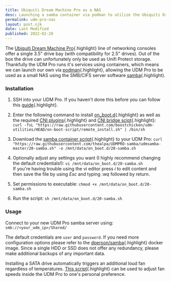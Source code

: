 ```yaml
---
title: Ubiquiti Dream Machine Pro as a NAS
desc: Launching a samba container via podman to utilize the Ubiquiti Dream Machine Pro as a small network attached storage (NAS).
permalink: udm-pro-nas
layout: post.njk
date: Last Modified
published: 2022-02-28
---
```


The [Ubiquiti Dream Machine Pro](https://store.ui.com/collections/unifi-network-unifi-os-consoles/products/udm-pro){.highlight} line of networking consoles offer a single 3.5" drive bay (with compatibility for 2.5" drives). Out of the box the drive can unfortunately only be used as Unifi Protect storage. Thankfully the UDM Pro runs it's services using containers, which means we can launch our own via [podman](https://podman.io/){.highlight}, allowing the UDM Pro to be used as a small NAS using the SMB/CIFS server software [samba](https://www.samba.org/){.highlight}. 

### Installation

1. SSH into your UDM Pro. If you haven't done this before you can follow this [guide](https://evanmccann.net/blog/2020/5/udm-ssh){.highlight}.

2. Enter the following command to install [on_boot.d](https://github.com/boostchicken/udm-utilities){.highlight} as well as the required [CNI plugins](https://github.com/boostchicken-dev/udm-utilities/blob/master/cni-plugins/05-install-cni-plugins.sh){.highlight} and [CNI bridge scipt](https://github.com/boostchicken-dev/udm-utilities/blob/master/on-boot-script/examples/udm-networking/on_boot.d/05-cni-bridge.sh){.highlight}:
`curl -fsL "https://raw.githubusercontent.com/boostchicken/udm-utilities/HEAD/on-boot-script/remote_install.sh" | /bin/sh`

3. Download the [samba container script](https://raw.githubusercontent.com/thealpa/UDMPRO-samba/udmsamba-master/20-samba.sh){.highlight} to your UDM Pro:
`curl "https://raw.githubusercontent.com/thealpa/UDMPRO-samba/udmsamba-master/20-samba.sh" -o /mnt/data/on_boot.d/20-samba.sh`

4. Optionally adjust any settings you want (I highly recommend changing the default credentials!):
`vi /mnt/data/on_boot.d/20-samba.sh`<br>
If you're having trouble using the vi editor press *i* to edit content and then save the file by using *Esc* and typing *:wq* followed by return.

5. Set permissions to executable:
`chmod +x /mnt/data/on_boot.d/20-samba.sh`

6. Run the script:
`sh /mnt/data/on_boot.d/20-samba.sh`

### Usage

Connect to your new UDM Pro samba server using:
`smb://<your_udm_ip>/Shared/`

The default credentials are `user` and `password`. If you need more configuration options please refer to the [dperson/samba](https://hub.docker.com/r/dperson/samba){.highlight} docker image. Since a single HDD or SSD does not offer any redundancy, please make additional backups of any important data.

Installing a SATA drive automatically triggers an additional loud fan regardless of temperatures. [This script](https://github.com/renedis/ubnt-auto-fan-speed){.highlight} can be used to adjust fan speeds inside the UDM Pro to one's personal preference.